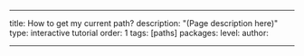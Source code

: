 ---

title: How to get my current path?
description: "(Page description here)"
type: interactive tutorial
order: 1
tags: [paths]
packages: 
level: 
author: 

---